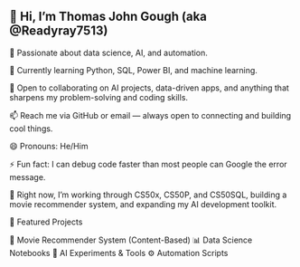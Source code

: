 ## 👋 Hi, I’m Thomas John Gough (aka @Readyray7513)
👀 Passionate about data science, AI, and automation.

🌱 Currently learning Python, SQL, Power BI, and machine learning.

🤝 Open to collaborating on AI projects, data-driven apps, and anything that sharpens my problem-solving and coding skills.

📫 Reach me via GitHub or email — always open to connecting and building cool things.

😄 Pronouns: He/Him

⚡ Fun fact: I can debug code faster than most people can Google the error message.

🚀 Right now, I’m working through CS50x, CS50P, and CS50SQL, building a movie recommender system, and expanding my AI development toolkit.

🔗 Featured Projects

🎥 Movie Recommender System (Content-Based)
📊 Data Science Notebooks
🧠 AI Experiments & Tools
⚙️ Automation Scripts

